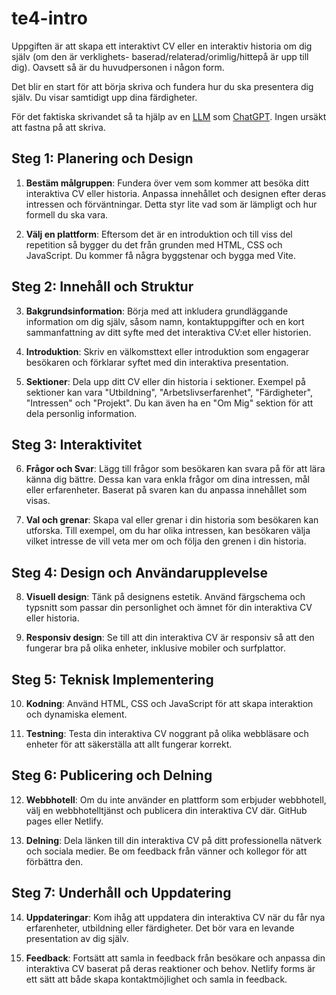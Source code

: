 # te4-intro

Uppgiften är att skapa ett interaktivt CV eller en interaktiv historia om dig själv (om den är verklighets- baserad/relaterad/orimlig/hittepå är upp till dig). Oavsett så är du huvudpersonen i någon form.

Det blir en start för att börja skriva och fundera hur du ska presentera dig själv. Du visar samtidigt upp dina färdigheter.

För det faktiska skrivandet så ta hjälp av en [LLM](https://en.wikipedia.org/wiki/Large_language_model) som [ChatGPT](https://chat.openai.com/). Ingen ursäkt att fastna på att skriva.

## Steg 1: Planering och Design

1. **Bestäm målgruppen**: Fundera över vem som kommer att besöka ditt interaktiva CV eller historia. Anpassa innehållet och designen efter deras intressen och förväntningar. Detta styr lite vad som är lämpligt och hur formell du ska vara.

2. **Välj en plattform**: Eftersom det är en introduktion och till viss del repetition så bygger du det från grunden med HTML, CSS och JavaScript. Du kommer få några byggstenar och bygga med Vite.

## Steg 2: Innehåll och Struktur

3. **Bakgrundsinformation**: Börja med att inkludera grundläggande information om dig själv, såsom namn, kontaktuppgifter och en kort sammanfattning av ditt syfte med det interaktiva CV:et eller historien.

4. **Introduktion**: Skriv en välkomsttext eller introduktion som engagerar besökaren och förklarar syftet med din interaktiva presentation.

5. **Sektioner**: Dela upp ditt CV eller din historia i sektioner. Exempel på sektioner kan vara "Utbildning", "Arbetslivserfarenhet", "Färdigheter", "Intressen" och "Projekt". Du kan även ha en "Om Mig" sektion för att dela personlig information.

## Steg 3: Interaktivitet

6. **Frågor och Svar**: Lägg till frågor som besökaren kan svara på för att lära känna dig bättre. Dessa kan vara enkla frågor om dina intressen, mål eller erfarenheter. Baserat på svaren kan du anpassa innehållet som visas.

7. **Val och grenar**: Skapa val eller grenar i din historia som besökaren kan utforska. Till exempel, om du har olika intressen, kan besökaren välja vilket intresse de vill veta mer om och följa den grenen i din historia.

## Steg 4: Design och Användarupplevelse

8. **Visuell design**: Tänk på designens estetik. Använd färgschema och typsnitt som passar din personlighet och ämnet för din interaktiva CV eller historia.

9. **Responsiv design**: Se till att din interaktiva CV är responsiv så att den fungerar bra på olika enheter, inklusive mobiler och surfplattor.

## Steg 5: Teknisk Implementering

10. **Kodning**: Använd HTML, CSS och JavaScript för att skapa interaktion och dynamiska element.

11. **Testning**: Testa din interaktiva CV noggrant på olika webbläsare och enheter för att säkerställa att allt fungerar korrekt.

## Steg 6: Publicering och Delning

12. **Webbhotell**: Om du inte använder en plattform som erbjuder webbhotell, välj en webbhotelltjänst och publicera din interaktiva CV där. GitHub pages eller Netlify.

13. **Delning**: Dela länken till din interaktiva CV på ditt professionella nätverk och sociala medier. Be om feedback från vänner och kollegor för att förbättra den.

## Steg 7: Underhåll och Uppdatering

14. **Uppdateringar**: Kom ihåg att uppdatera din interaktiva CV när du får nya erfarenheter, utbildning eller färdigheter. Det bör vara en levande presentation av dig själv.

15. **Feedback**: Fortsätt att samla in feedback från besökare och anpassa din interaktiva CV baserat på deras reaktioner och behov. Netlify forms är ett sätt att både skapa kontaktmöjlighet och samla in feedback.
